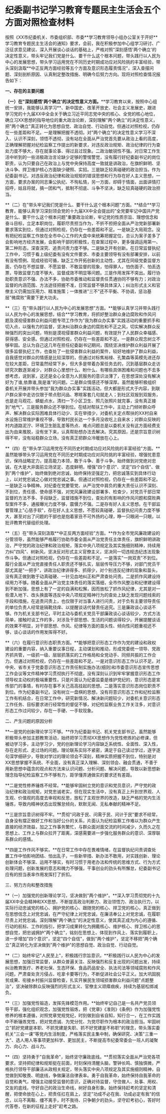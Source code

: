 # 纪委副书记学习教育专题民主生活会五个方面对照检查材料

按照《XX市纪委机关、市委组织部、市委\*\*学习教育领导小组办公室关于开好\*\*学习教育专题民主生活会的通知》要求，会前，我在积极参加中心组学习研讨、广泛征求意见建议、深入开展谈心谈话的基础上，严格对照"深刻感悟'两个确立'的决定性意义，带头牢记我们党是什么、要干什么这个根本问题，带头践行以人民为中心的发展思想，带头学习运用党在不同历史时期成功应对风险挑的丰富经验，带头深刻汲取\*\*中正反两方面经验等五个方面及意识形态履责情况"，深入查摆问题、深刻剖析原因、认真制定整改措施、明确今后努力方向。现将对照检查情况报告如下：

**一、存在的主要问题**

**（一）在"深刻感悟'两个确立'的决定性意义方面。**\*\*学习教育以来，按照中心组统一安排，我能够认真学习\*\*、新中国史、改革开放史、社会主义发展史，跟进学习党的十九届XX中全会关于确立习近平同志党中央的核心、全党的核心地位，确立习XX思想的指导地位的重大政治论断，深刻理解"两个确立"的决定性意义，把"两个确立"真正转化为思想自觉、政治自觉、行动自觉。但通过对照检视，仍存在一些差距和不足。一是理解把握不透彻。对"两个确立"的决定性意义学习不深入、认识不深刻，领悟不透彻，没有站在全面从严治党首先要从政治上看的高度，正确理解把握对纪检监察工作提出的新要求，对违反政治规矩、政治纪律的行为查处力度不够大，存在就事论事、得过且过现象。二政治敏锐性不强。对日常工作生活中听到的一些消极政治言论缺少足够的警惕警觉，没有履行好纪委副书记的岗位职责，认为只要自己在政治上与党中央保持高度一致就是讲政治，在旗帜鲜明、坚决斗争、捍卫维护核心方面缺少硬照、实招。三是缺乏较真碰硬的政治担当。作为纪委副书记，对违反政治纪律和政治规矩的错误思想和行为存在好人主义思想，一方面，要求办案的同志秉公执纪、不徇私情，另一方面，却碍于情面，出面讲情打招呼，姑且将就，搞一团和气，抵制不彻底、斗争不坚决，缺乏较真碰硬的政治担当。

**（二）在"带头牢记我们党是什么、要干什么这个根本问题"方面。**结合\*\*学习教育，能够认真学习深刻领会党的十九届XX中全会提出的"全党要牢记中国共产党是什么、要干什么这个根本问题"重要政治论断，牢记党的性质宗旨、理想信念和奋斗目标，立足本职岗位，履职尽责担当作为，不折不担把全面从严治党新部署新要求落实到位，但通过对照检视，仍存在一些差距和不足。一是缺乏大局观念。没有把纪检监察工作放在全市中心工作的大盘中来统筹把握定位，总认为案子差多了会影响地方经济发展，会影响干部的积极性，在查案过程中，更多强调运用第一、第二种形态，深查深究、追责问责力度不够。二是缺乏开有创新。在日常监督执纪工作中，习惯于看上级纪委有没有文件要求、市委主要领导有没有部署安排，以前有没有惯例、现成经验可循，缺乏工作开拓创新的主动性，尤其在同级党委监督方面，仍存在不想监督、不愿监督、不敢监督的现象，怕得罪人，怕伤面子、怕丢选票，导致监督力度不够大、监督成效不明显等问题。三是作用发挥不突出。履行协助职责意识不强、办法不多，协助市委推动和监督责任贯通协同不够有力；对政治监督的内涵范围、方法途径把握不准，日常监督不够具体深入；纠治形式主义和官僚主义仍需加压用力、精准施策；一体推进"三不"还不平衡、不协调，惩治基层"微腐败"需要下更大功夫。

**（三）在"带头践行以人民为中心的发展思想"方面。**能够认真学习并带头践行以人民为中心的发展思想，结合\*\*学习教育，将抓好整治群众身边腐败和作风问题及漠视侵害群众利益问题专项工作作为"我为群众办实事"实践活动的重要抓手和切入点，以强有力的监督，坚决纠治群众身边的腐败和不正之风，切实解决群众反映强烈的突出问题，特别是漠视侵害群众利益问题，有效提升了人民群众幸福感、获得感、安全感。但通过对照检视，仍存在一些差距和不足。一是群众观念树立不够牢固。总认为自己这几年在担任纪委副书记期间，围绕坚决维护群众利益开展了很多监督执纪工作，也查处了一批侵害群众利益的案件，较好地维护了群众利益，自我感觉对群众的情感是比较深厚的，但通过对标焦裕禄、孔繁森等英模先进还存在较大差距，日常虽然经常下乡，但大多是带着办案任务去的，沉到基层群众走访研究次数逐渐减少，对群众心里想什么、盼什么、有哪些具体困难和问题也不去多想考虑，说到家，这还是全心全意为人民服务的意识淡薄了，在思想深处没有解决好为了谁,依靠谁,我是谁"的问题。二是群众情感还不够深厚。虽然能够积极组织委机关开展并带头参加"我为群众办实事"实践活动，但大都是形式大于内容，到联户群众家中走访仅限于带点慰问品、寒暄客套几句就走人；到社区双报到双服务，也是走马观花、蜻蜓点水，清扫一下小区卫生、照几张照片就完事，没有真正接到"地气"。三是服务群众还不够到位。在结对帮扶工作中，主动上门倾听群众呼声、解决群众实际困难具体行动少、实在举措少，对委机关定点帮扶的XX村自来水设施日常维护重视不够，导致村民长达一个多月没收吃上自来水；对群众反映的村内道路泥泞、环境卫生脏乱差等热点、难点问题总是以委机关没有这方面经费支出为由来推脱，没有坐下来，认真帮助想办法去解决。究其原因，还是宗旨意识树得不牢，没有站稳群众立场，没有真正把群众冷暖放在心上。

**（四）在"带头学习运用党在不同历史时期成功应对风险挑的丰富经验"方面。**虽然能够带头学习运用党在不同历史时期成功应对风险挑的丰富经验，增强忧患意识，保持战略定力，提高能力本领，敢于斗争、善于斗争，始终做到对党绝对忠诚，在大是大非面前立场坚定、态度鲜明，增强"四个意识"、坚定"四个自信"、做到"两个维护"，始终做到绝对忠诚，始终保持坚强定力，把忠诚落实到具体行动上，以对党忠诚之心做对党忠诚之事。但通过对照检视，仍存在一些差距和不足。一是缺乏斗争精神。对纪委在党要管党、从严治党中肩负的重大责任认识不深刻、不到位，责任感、使命感不强，对党风廉政建设部署多、检查少，对党员干部日常监督的方法不多、手段缺乏，监督措施不到位，查处的有影响的作风问题和腐败典型案件不多，通报曝光力度不够，震慑力不强。二是存有好人主义思想。在干部监督管理上"心慈手软"，存在好人主义思想，不愿较真碰硬，监督执纪问责力度不够大，甚至对出了问题的干部也是抱着家丑不可外扬的心理，睁一只眼闭一只眼，以批评教育代替组织处理。

**（五）在"带头深刻汲取\*\*中正反两方面经验"方面。**作为全市党风廉政建设的分管领导，虽然能够严格履行协助市委全面从严治党责任主体责任，旗帜鲜明讲政治，严守党的政治纪律和政治规矩，落实中央八项规定及其实施细则精神，持续用力纠"四风"、树新风，坚决反对形式主义官僚主义，坚决同一切违规违纪违法现象作斗争。但通过对照检视，仍存在一些差距和不足。一是落实"一岗双责"不到位。履行全面从严治党直接责任人职责还不够扎实，层层传导压力不够，对部门党员干部尤其是"一把手"，讲政治纪律讲得多、抓得少，对个别违反纪律的现象和苗头，没有真正做到敢于动真碰硬、一针见血地纠正和严肃查处问责。二是抓作风建设持续用力不够。随着全面从严治党主体责任的落实落细，全市作风整治和纪律建设得到不断加强，思想上有了一定的自满和松懈，因而放松了抓作风纪律，尤其是对一些潜入地下、改头换面等违反中央八项规定精神行为的查处上缺乏发现问题线索的手段和措施，在追责问责上，也仅限于对当事人进行问责，对于负有主要领导责任的单位负责人经常是隔靴挠痒、以提醒谈话代替责任追究。三是廉政谈心谈话不够。作为机关支部书记，平时主动与委机关党员干部廉政谈心谈话较少，方式方法简单，接触时谈工作的多，对涉及干部思想、生活的问题谈得较少。开展提醒谈话的效果不明显，对干部思想、作风、纪律等方面的苗头性、倾向性问题重视还不够，谈心谈话的作用发挥得不好。

**（六）在履行意识形态职责方面。**能够把意识形态工作作为党的建设和政权建设的重要内容，纳入重要议事日程，主动谋划和推动，形成党委统一领导、党政齐抓共管，一级抓一级、层层抓落实的工作格局和全党动手、同频共振的工作合力。但通过对照检视，仍存在一些差距和不足。一是对意识形态工作认识不足。对中央、省市关于党委意识形态工作责任制实施办法(细则)和市委意识形态宣传思想工作会议等文件精神学习贯彻执行不彻底，没有深刻认识到牢牢掌握意识形态工作领导权主动权的极端重要性，只是片面认为纪委监委是维护党纪的，意识形态是宣传部门的事情，有时存在事不关己高高挂起的思想。二是落实意识形态岗位职责不到位。作为纪委副书记，没有树立一盘棋的思想，没有将意识形态工作和纪检监察工作有机结合，在日常工作中，研究新情况、解决新问题较少，对委机关意识形态工作任务、目标要求进行经常性的督促不够，对纪检监察业务工作关注多，对意识形态工作过问较少，存在一手硬、一手软现象。

二、产生问题的原因分析

**一是党的创新理论学习不够。**作为纪委副书记、机关党支部书记，虽然能够积极带头参加主题教育活动，始终把学习贯彻XX思想作为党性修炼的必修课，但被动学习多，主动学习少，党的创新理论学习内容缺乏系统性、全面性、深入性，存在走形式、走过场的问题。理论联系实际不紧密，满足于自己读过学过，逐字逐句深学细研少，导致对学过的理论领会不深刻，精神实质把握不到位，特别是对XX思想掌握不系统、不全面，没有真正深入理解、深刻领会、融会贯通，不善于用新思想中蕴含的观点和方法来认识问题、分析问题、解决问题，导致以新思想新理念指导纪检监察工作不够有力，距学懂弄通做实的要求还有差距。

**二是党性修养锤炼不经常。**能够牢固树立党的意识和党员意识，严守党的政治纪律和政治规矩，对党忠诚老实，但在现实生活中，没有真正上升到世界观、人生观、价值观的高度去审视和反思，放松了主观世界的改造，缺乏严格的党内生活锤炼，导致内精神状态出现懈怠倾向，默默无闻、无私奉献的精神不足。

**三是宗旨意识树得不牢。**贯彻"问政于民、问需于民、问计于民"要求不经常，自身没有摆正做好工作和当好公仆的关系，片面认为纪检监察工作难以为群众产生直接的经济效益，加之工作事务繁忙，与群众面对面交流的时间减少，久而久之在思想上、工作上与群众拉开了距离，深感需要进一步强化服务群众的意识、深厚联系群众的感情。

**四是工作作风不够实。**在日常工作中存在畏难情绪，在监督执纪问责调查处置工作中怕影响团结、怕出乱子，一些新举措、新办法不敢用，对实践创新、理论创新体会不够深、运用不够实，有时习惯于用老办法和传统的思维方式、行为方式处理问题，创新发展的意志和魄力不够强，干事创业的劲头有所懈怠，纪委副书记应有的担当表率作用发挥打了折扣。

三、努力方向和整改措施

**（一）加强党的创新理论学习，坚决做到"两个维护"。**深入学习贯彻党的十九届XX中全会精神和XX思想，不断提高政治判断力、政治领悟力、政治执行力，以实际行动忠诚党的核心、拥护党的核心、跟随党的核心、捍卫党的核心，真正做到在思想信念上对党忠诚，在严守纪律上对党忠诚，在廉洁奉公上对党忠诚，在履职尽责上对党忠诚。深刻理解"两个确立"的决定性意义，使其真正成为内心的遵循、行动的航标、工作的指引，把学习成果转化为拥戴核心、维护核心、捍卫核心的思想自觉，把忠诚拥护"两个确立"，铭刻在思想上、体现到作风上、落实到履职上，进一步增加"四个意识"，坚定"四个自信"，做到"两个维护"，坚定不移把"两个确立"真正转化为坚决做到"两个维护"的思想自觉、政治自觉、行动自觉。

**（二）始终牢记"人民至上"，积极践行宗旨意识。**积极践行以人民为中心的发展思想，加强日常监督，从群众普遍关注、反映强烈和反复出现的问题出发，持续纠治教育医疗、养老社保、生态环保、食品药品安全、执法司法等领域腐败和作风问题，严肃查处贪污侵占、吃拿卡要等行为，不断促进社会公平正义。加大巩固脱贫成果、衔接乡村振兴监督检查，扎实开展民生领域损害群众利益问题"点题整治"，坚决破除群众反映强烈的形式主义、官僚主义顽瘴痼疾，持续为基层松绑减负。

**（三）加强党性锻造，发挥先锋模范作用。**始终牢记自己是一名共产党员领导干部，强化组织观念，加强党性锻炼，把《党章》《准则》《条例》作为加强党性修养的根本遵循，对照党章党规党纪，时刻做到自省自知，知行合一，在工作实践中不断锤炼党性，把对党虑诚、为党分忧、为党尽职作为根本的政治担当。牢固树立"抓好党建是本职、不抓党建是失职、抓不好党建是不称职"的理念，带头落实委机关"三会一课"等党内生活制度，严格落实民主集中制，确保研究、决策"三重一大"、选人用人等事项更加科学、更加民主，不断提高市纪委常委会一班人的凝聚力、向心力、战斗力。

**（四）坚持勇于"自我革命"，始终坚守廉政底线。**贯彻落实全面从严治党各项要求，坚持把纪律和规矩挺在前面，时刻保持清醒头脑，警钟长鸣、慎独慎微，严格执行领导干部廉洁从政相关规定，带头落实中央八项规定及其实施细则精神，自觉做到知敬畏、明底线，争做廉洁自律表率。勇于自我革命，始终保持自我革命的自觉和勇气，增强主动接受监督的意识，正确对待监督，守住做人、处事、用权、交友的底线，守好自己的政治生命线，树好自身形象。始终保持赶考的坚定和清醒，把使命放在心上，把责任扛在肩上，坚定"功成不必在我、功成必定有我"的信念，以马不离鞍、缰不离手，时不我待、只争朝夕的劲头，坚守赶考初心，答好时代答卷，在新的征程上走好"赶考之路。

# 
